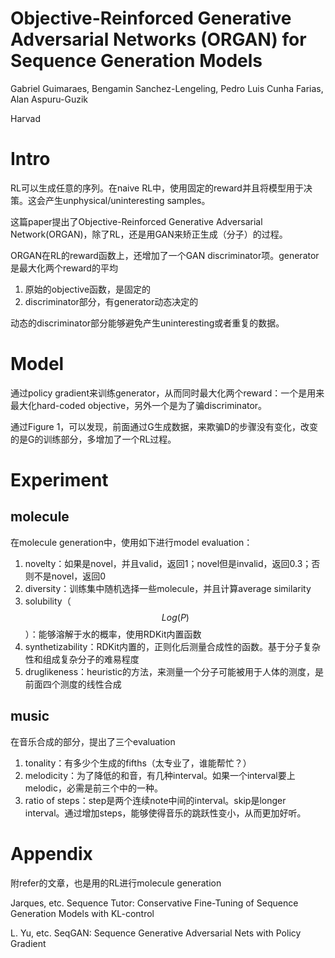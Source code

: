 # Objective-Reinforced Generative Adversarial Networks (ORGAN) for Sequence Generation Models

Gabriel Guimaraes, Bengamin Sanchez-Lengeling, Pedro Luis Cunha Farias, Alan Aspuru-Guzik

Harvad

# Intro

RL可以生成任意的序列。在naive RL中，使用固定的reward并且将模型用于决策。这会产生unphysical/uninteresting samples。

这篇paper提出了Objective-Reinforced Generative Adversarial Network(ORGAN)，除了RL，还是用GAN来矫正生成（分子）的过程。

ORGAN在RL的reward函数上，还增加了一个GAN discriminator项。generator是最大化两个reward的平均
1. 原始的objective函数，是固定的
2. discriminator部分，有generator动态决定的

动态的discriminator部分能够避免产生uninteresting或者重复的数据。

# Model

通过policy gradient来训练generator，从而同时最大化两个reward：一个是用来最大化hard-coded objective，另外一个是为了骗discriminator。

通过Figure 1，可以发现，前面通过G生成数据，来欺骗D的步骤没有变化，改变的是G的训练部分，多增加了一个RL过程。

# Experiment

## molecule

在molecule generation中，使用如下进行model evaluation：

1. novelty：如果是novel，并且valid，返回1；novel但是invalid，返回0.3；否则不是novel，返回0
2. diversity：训练集中随机选择一些molecule，并且计算average similarity
3. solubility（$$Log(P)$$）：能够溶解于水的概率，使用RDKit内置函数
4. synthetizability：RDKit内置的，正则化后测量合成性的函数。基于分子复杂性和组成复杂分子的难易程度
5. druglikeness：heuristic的方法，来测量一个分子可能被用于人体的测度，是前面四个测度的线性合成

## music

在音乐合成的部分，提出了三个evaluation

1. tonality：有多少个生成的fifths（太专业了，谁能帮忙？）
2. melodicity：为了降低的和音，有几种interval。如果一个interval要上melodic，必需是前三个中的一种。
3. ratio of steps：step是两个连续note中间的interval。skip是longer interval。通过增加steps，能够使得音乐的跳跃性变小，从而更加好听。

# Appendix

附refer的文章，也是用的RL进行molecule generation

Jarques, etc. Sequence Tutor: Conservative Fine-Tuning of Sequence Generation Models with KL-control

L. Yu, etc. SeqGAN: Sequence Generative Adversarial Nets with Policy Gradient